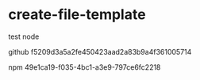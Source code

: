 # create-file-template

test node

github f5209d3a5a2fe450423aad2a83b9a4f361005714

npm 49e1ca19-f035-4bc1-a3e9-797ce6fc2218
